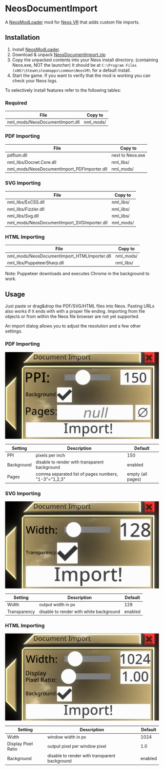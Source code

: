 # NeosDocumentImport

A [NeosModLoader](https://github.com/zkxs/NeosModLoader) mod for [Neos VR](https://neos.com/) that adds custom file imports.

## Installation
1. Install [NeosModLoader](https://github.com/zkxs/NeosModLoader).
2. Download & unpack [NeosDocumentImport.zip](https://github.com/mpmxyz/NeosDocumentImport/releases/latest/download/NeosDocumentImport.zip)
3. Copy the unpacked contents into your Neos install directory. (containing Neos.exe, NOT the launcher)
It should be at `C:\Program Files (x86)\Steam\steamapps\common\NeosVR\` for a default install.
4. Start the game. If you want to verify that the mod is working you can check your Neos logs.

To selectively install features refer to the following tables:

### Required
|File|Copy to|
|----|-------|
|nml_mods/NeosDocumentImport.dll|nml_mods/|

### PDF Importing
|File|Copy to|
|----|-------|
|pdfium.dll|next to Neos.exe|
|nml_libs/Docnet.Core.dll|nml_libs/|
|nml_mods/NeosDocumentImport_PDFImporter.dll|nml_mods/|

### SVG Importing
|File|Copy to|
|----|-------|
|nml_libs/ExCSS.dll|nml_libs/|
|nml_libs/Fizzler.dll|nml_libs/|
|nml_libs/Svg.dll|nml_libs/|
|nml_mods/NeosDocumentImport_SVGImporter.dll|nml_mods/|

### HTML Importing
|File|Copy to|
|----|-------|
|nml_mods/NeosDocumentImport_HTMLImporter.dll|nml_mods/|
|nml_libs/PuppeteerSharp.dll|nml_libs/|
Note: Puppeteer downloads and executes Chrome in the background to work.

## Usage
Just paste or drag&drop the PDF/SVG/HTML files into Neos.
Pasting URLs also works if it ends with with a proper file ending.
Importing from file objects or from within the Neos file browser are not yet supported.

An import dialog allows you to adjust the resolution and a few other settings.

### PDF Importing
![PDF import dialog](pictures/config_pdf.jpg)

|Setting|Description|Default|
|---|---|---|
|PPI|pixels per inch|150|
|Background|disable to render with transparent background|enabled|
|Pages|comma separated list of pages numbers, "1-3"="1,2,3"|empty (all pages)|

### SVG Importing
![SVG import dialog](pictures/config_svg.jpg)

|Setting|Description|Default|
|---|---|---|
|Width|output width in px|128|
|Transparency|disable to render with white background|enabled|

### HTML Importing
![HTML import dialog](pictures/config_html.jpg)

|Setting|Description|Default|
|---|---|---|
|Width|window width in px|1024|
|Display Pixel Ratio|output pixel per window pixel|1.0|
|Background|disable to render with transparent background|enabled|


